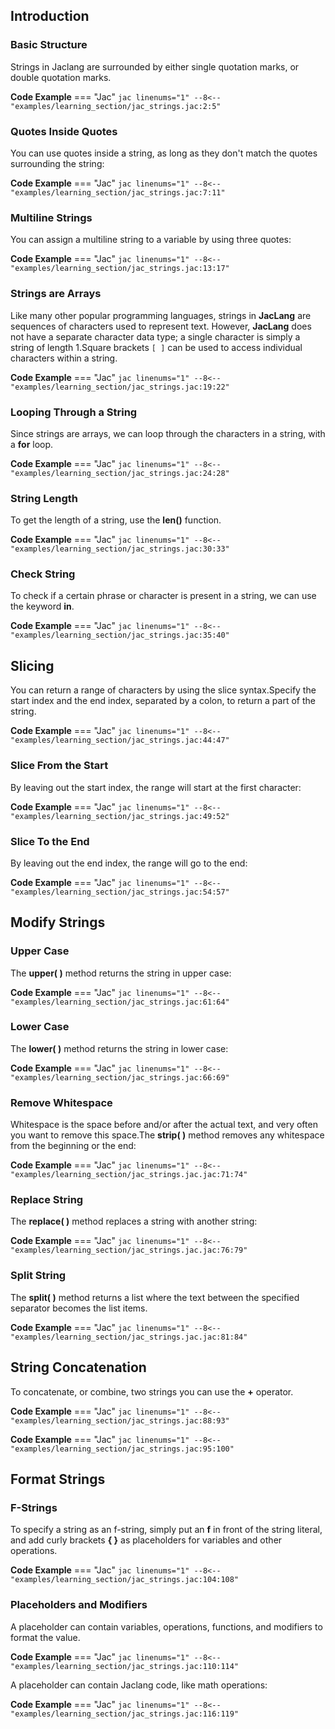 ## Introduction

### Basic Structure
Strings in Jaclang are surrounded by either single quotation marks, or double quotation marks.

**Code Example**
=== "Jac"
    ```jac linenums="1"
    --8<-- "examples/learning_section/jac_strings.jac:2:5"
    ```

### Quotes Inside Quotes
You can use quotes inside a string, as long as they don't match the quotes surrounding the string:

**Code Example**
=== "Jac"
    ```jac linenums="1"
    --8<-- "examples/learning_section/jac_strings.jac:7:11"
    ```

### Multiline Strings
You can assign a multiline string to a variable by using three quotes:

**Code Example**
=== "Jac"
    ```jac linenums="1"
    --8<-- "examples/learning_section/jac_strings.jac:13:17"
    ```

### Strings are Arrays
Like many other popular programming languages, strings in **JacLang** are sequences of characters used to represent text.  However, **JacLang** does not have a separate character data type; a single character is simply a string of length 1.Square brackets `[ ]` can be used to access individual characters within a string.

**Code Example**
=== "Jac"
    ```jac linenums="1"
    --8<-- "examples/learning_section/jac_strings.jac:19:22"
    ```

### Looping Through a String
Since strings are arrays, we can loop through the characters in a string, with a **for** loop.

**Code Example**
=== "Jac"
    ```jac linenums="1"
    --8<-- "examples/learning_section/jac_strings.jac:24:28"
    ```

### String Length
To get the length of a string, use the **len()** function.

**Code Example**
=== "Jac"
    ```jac linenums="1"
    --8<-- "examples/learning_section/jac_strings.jac:30:33"
    ```

### Check String
To check if a certain phrase or character is present in a string, we can use the keyword **in**.

**Code Example**
=== "Jac"
    ```jac linenums="1"
    --8<-- "examples/learning_section/jac_strings.jac:35:40"
    ```

## Slicing
You can return a range of characters by using the slice syntax.Specify the start index and the end index, separated by a colon, to return a part of the string.

**Code Example**
=== "Jac"
    ```jac linenums="1"
    --8<-- "examples/learning_section/jac_strings.jac:44:47"
    ```

### Slice From the Start
By leaving out the start index, the range will start at the first character:

**Code Example**
=== "Jac"
    ```jac linenums="1"
    --8<-- "examples/learning_section/jac_strings.jac:49:52"
    ```

### Slice To the End
By leaving out the end index, the range will go to the end:

**Code Example**
=== "Jac"
    ```jac linenums="1"
    --8<-- "examples/learning_section/jac_strings.jac:54:57"
    ```
## Modify Strings

### Upper Case
The **upper( )** method returns the string in upper case:

**Code Example**
=== "Jac"
    ```jac linenums="1"
    --8<-- "examples/learning_section/jac_strings.jac:61:64"
    ```

### Lower Case
The **lower( )** method returns the string in lower case:

**Code Example**
=== "Jac"
    ```jac linenums="1"
    --8<-- "examples/learning_section/jac_strings.jac:66:69"
    ```

### Remove Whitespace
Whitespace is the space before and/or after the actual text, and very often you want to remove this space.The **strip( )** method removes any whitespace from the beginning or the end:

**Code Example**
=== "Jac"
    ```jac linenums="1"
    --8<-- "examples/learning_section/jac_strings.jac.jac:71:74"
    ```

### Replace String
The **replace( )** method replaces a string with another string:

**Code Example**
=== "Jac"
    ```jac linenums="1"
    --8<-- "examples/learning_section/jac_strings.jac.jac:76:79"
    ```

### Split String
The **split( )** method returns a list where the text between the specified separator becomes the list items.

**Code Example**
=== "Jac"
    ```jac linenums="1"
    --8<-- "examples/learning_section/jac_strings.jac.jac:81:84"
    ```

## String Concatenation
To concatenate, or combine, two strings you can use the **+** operator.

**Code Example**
=== "Jac"
    ```jac linenums="1"
    --8<-- "examples/learning_section/jac_strings.jac:88:93"
    ```

**Code Example**
=== "Jac"
    ```jac linenums="1"
    --8<-- "examples/learning_section/jac_strings.jac:95:100"
    ```

## Format Strings

### F-Strings
To specify a string as an f-string, simply put an **f** in front of the string literal, and add curly brackets **{ }** as placeholders for variables and other operations.

**Code Example**
=== "Jac"
    ```jac linenums="1"
    --8<-- "examples/learning_section/jac_strings.jac:104:108"
    ```

### Placeholders and Modifiers
A placeholder can contain variables, operations, functions, and modifiers to format the value.

**Code Example**
=== "Jac"
    ```jac linenums="1"
    --8<-- "examples/learning_section/jac_strings.jac:110:114"
    ```

A placeholder can contain Jaclang code, like math operations:

**Code Example**
=== "Jac"
    ```jac linenums="1"
    --8<-- "examples/learning_section/jac_strings.jac:116:119"
    ```

